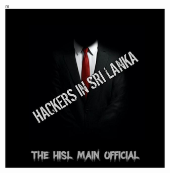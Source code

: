 m![</>Main Notes </>](https://github.com/hackersinsrilankaofc/NOTE-LAB/blob/main/Image/%E1%AE%89%E2%83%9E%F0%9D%90%87%E2%83%AF%E1%B4%80%E1%B4%84%E2%83%96%E1%B4%8B%E2%83%96%E1%B4%87%CA%80%EA%9C%B1%20%F0%9D%90%88%C9%B4%20%F0%9D%90%92%E2%83%AF%CA%80%E2%83%96%C9%AA%20%F0%9D%90%8B%E2%83%AF%E1%B4%80%E2%83%96%C9%B4%E2%83%96%E1%B4%8B%E1%B4%80%2020230413_111215.jpg)
